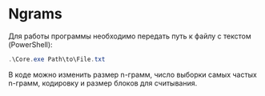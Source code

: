 # Ngrams

Для работы программы необходимо передать путь к файлу с текстом (PowerShell):

```PowerShell
.\Core.exe Path\to\File.txt
```
 В коде можно изменить размер n-грамм, число выборки самых частых n-грамм, кодировку и размер блоков для считывания.
